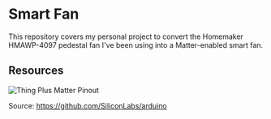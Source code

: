 # Smart Fan
This repository covers my personal project to convert the Homemaker HMAWP-4097 pedestal fan I've been using into a Matter-enabled smart fan.

## Resources
![Thing Plus Matter Pinout](https://github.com/SiliconLabs/arduino/raw/main/doc/sparkfunthingplusmatter_pinout.png)

Source: https://github.com/SiliconLabs/arduino
